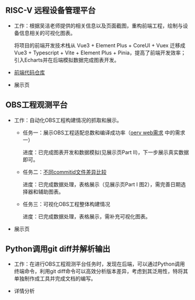 ## RISC-V 远程设备管理平台

- 工作：根据吴洁老师提供的相关信息以及页面截图，重构前端工程，绘制与设备信息相关的可视化图表。

  将项目的前端开发技术栈从 Vue3 + Element Plus + CoreUI + Vuex 迁移成 Vue3 + Typescript + Vite + Element Plus + Pinia，提高了前端开发效率；引入Echarts并在后端模拟数据完成图表开发。

- [前端代码仓库](https://github.com/jiewu-plct/ui_development/tree/master/riscv-devices-monitor) 
- 展示页

## OBS工程观测平台

- 工作：自动化OBS工程构建情况的抓取和展示。

  - 任务一：展示OBS工程适配总数和编译成功率（[oerv web需求](https://docs.qq.com/doc/DUFpsTHBzbXdUY3BL) 中的需求一）

    进度：已完成图表开发和数据模拟(见展示页Part II)，下一步展示真实数据即可。

  - 任务二：[不同commitid文件差异比较](https://gitee.com/phoebe-xi/oerv_obsdata/issues/I5IZ1H) 

    进度：已完成数据处理，表格展示（见展示页Part I 图2），需完善日期选择器和辅助图表。

  - 任务三：可视化OBS工程整体构建情况

    进度：已完成数据处理，表格展示，需补充可视化图表。

- 展示页

## Python调用git diff并解析输出

- 工作：在进行OBS工程观测平台任务时，发现在后端，可以通过Python调用终端命令，利用git diff命令可以高效分析版本差异，考虑到其泛用性，特将其单独制作成工具并完成文档的编写。

- 详情分析